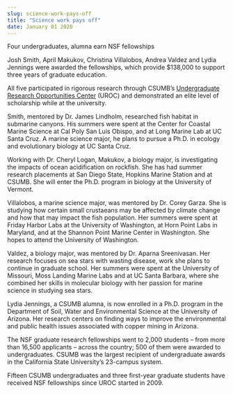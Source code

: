 ```yaml
---
slug: science-work-pays-off
title: "Science work pays off"
date: January 01 2020
---
```


 
<p>Four undergraduates, alumna earn NSF fellowships</p>
<p>
  Josh Smith, April Makukov, Christina Villalobos, Andrea Valdez and Lydia
  Jennings were awarded the fellowships, which provide $138,000 to support three
  years of graduate education.
</p>
<p>
  All five participated in rigorous research through CSUMB’s
  <a href="https://csumb.edu/uroc"
    >Undergraduate Research Opportunities Center</a
  >
  &#40;UROC&#41; and demonstrated an elite level of scholarship while at the
  university.
</p>
<p>
  Smith, mentored by Dr. James Lindholm, researched fish habitat in submarine
  canyons. His summers were spent at the Center for Coastal Marine Science at
  Cal Poly San Luis Obispo, and at Long Marine Lab at UC Santa Cruz. A marine
  science major, he plans to pursue a Ph.D. in ecology and evolutionary biology
  at UC Santa Cruz.
</p>
<p>
  Working with Dr. Cheryl Logan, Makukov, a biology major, is investigating the
  impacts of ocean acidification on rockfish. She has had summer research
  placements at San Diego State, Hopkins Marine Station and at CSUMB. She will
  enter the Ph.D. program in biology at the University of Vermont.
</p>
<p>
  Villalobos, a marine science major, was mentored by Dr. Corey Garza. She is
  studying how certain small crustaeans may be affected by climate change and
  how that may impact the fish population. Her summers were spent at Friday
  Harbor Labs at the University of Washington, at Horn Point Labs in Maryland,
  and at the Shannon Point Marine Center in Washington. She hopes to attend the
  University of Washington.
</p>
<p>
  Valdez, a biology major, was mentored by Dr. Aparna Sreenivasan. Her research
  focuses on sea stars with wasting disease, work she plans to continue in
  graduate school. Her summers were spent at the University of Missouri, Moss
  Landing Marine Labs and at UC Santa Barbara, where she combined her skills in
  molecular biology with her passion for marine science in studying sea stars.
</p>
<p>
  Lydia Jennings, a CSUMB alumna, is now enrolled in a Ph.D. program in the
  Department of Soil, Water and Environmental Science at the University of
  Arizona. Her research centers on finding ways to improve the environmental and
  public health issues associated with copper mining in Arizona.
</p>
<p>
  The NSF graduate research fellowships went to 2,000 students – from more than
  16,500 applicants – across the country; 500 of them were awarded to
  undergraduates. CSUMB was the largest recipient of undergraduate awards in the
  California State University’s 23&#45;campus system.
</p>
<p>
  Fifteen CSUMB undergraduates and three first&#45;year graduate students have
  received NSF fellowships since UROC started in 2009.
</p>
 
